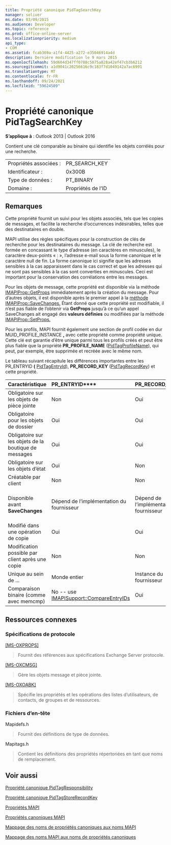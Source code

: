 ```yaml
---
title: Propriété canonique PidTagSearchKey
manager: soliver
ms.date: 03/09/2015
ms.audience: Developer
ms.topic: reference
ms.prod: office-online-server
ms.localizationpriority: medium
api_type:
- COM
ms.assetid: fcab369a-a1f4-4425-a272-e35046914a4d
description: Dernière modification le 9 mars 2015
ms.openlocfilehash: 59d604d347ff0788c5075a828a42ef47cb3b6212
ms.sourcegitcommit: a1d9041c20256616c9c183f7d1049142a7ac6991
ms.translationtype: MT
ms.contentlocale: fr-FR
ms.lasthandoff: 09/24/2021
ms.locfileid: "59624509"
---
```

# <a name="pidtagsearchkey-canonical-property"></a>Propriété canonique PidTagSearchKey

  
  
**S’applique à** : Outlook 2013 | Outlook 2016 
  
Contient une clé comparable au binaire qui identifie les objets corrélés pour une recherche.
  
|||
|:-----|:-----|
|Propriétés associées :  <br/> |PR_SEARCH_KEY  <br/> |
|Identificateur :  <br/> |0x300B  <br/> |
|Type de données :  <br/> |PT_BINARY  <br/> |
|Domaine :  <br/> |Propriétés de l’ID  <br/> |
   
## <a name="remarks"></a>Remarques

Cette propriété fournit un suivi pour les objets associés, tels que les copies de messages, et facilite la recherche d’occurrences indésirables, telles que des destinataires en double.
  
MAPI utilise des règles spécifiques pour la construction de clés de recherche pour les destinataires du message. La clé de recherche est formée en concassant le type d’adresse (en caractères en minuscules), le caractère deux-points « : », l’adresse e-mail sous la forme canonique et le caractère null de fin. La forme canonique ici signifie que les adresses sensibles à la cas apparaissent dans le cas correct et que les adresses qui ne sont pas sensibles à la cas sont converties en minuscules. Ceci est important pour la conservation des corrélations entre les messages.
  
Pour les objets de message, cette propriété est disponible via la méthode [IMAPIProp::GetProps](imapiprop-getprops.md) immédiatement après la création du message. Pour d’autres objets, il est disponible après le premier appel à la [méthode IMAPIProp::SaveChanges.](imapiprop-savechanges.md) Étant donné que cette propriété est modifiable, il n’est pas fiable de l’obtenir via **GetProps** jusqu’à ce qu’un appel SaveChanges ait engagé des **valeurs définies** ou modifiées par la méthode [IMAPIProp::SetProps.](imapiprop-setprops.md) 
  
Pour les profils, MAPI fournit également une section de profil codée en dur MUID_PROFILE_INSTANCE **,** avec cette propriété comme propriété unique. Cette clé est garantie d’être unique parmi tous les profils créés et peut être plus fiable que la propriété **PR_PROFILE_NAME** ([PidTagProfileName](pidtagprofilename-canonical-property.md)), qui peut, par exemple, être supprimée et recréée avec le même nom.
  
Le tableau suivant récapitule les différences importantes entre les PR_ENTRYID **(** [PidTagEntryId](pidtagentryid-canonical-property.md)), **PR_RECORD_KEY** ([PidTagRecordKey](pidtagrecordkey-canonical-property.md)) et cette propriété.
  
|**Caractéristique**|PR_ENTRYID****|PR_RECORD_KEY****|PR_SEARCH_KEY****|
|:-----|:-----|:-----|:-----|
|Obligatoire sur les objets de pièce jointe  <br/> |Non  <br/> |Oui  <br/> |Non  <br/> |
|Obligatoire pour les objets de dossier  <br/> |Oui  <br/> |Oui  <br/> |Non  <br/> |
|Obligatoire sur les objets de la boutique de messages  <br/> |Oui  <br/> |Oui  <br/> |Non  <br/> |
|Obligatoire sur les objets d’état  <br/> |Oui  <br/> |Non  <br/> |Non  <br/> |
|Créatable par client  <br/> |Non  <br/> |Non  <br/> |Oui  <br/> |
|Disponible avant **SaveChanges** <br/> |Dépend de l’implémentation du fournisseur  <br/> |Dépend de l’implémentation du fournisseur  <br/> |Pour les messages, Oui. Pour d’autres, cela dépend de l’implémentation du fournisseur.  <br/> |
|Modifié dans une opération de copie  <br/> |Oui  <br/> |Oui  <br/> |Non  <br/> |
|Modification possible par client après une copie  <br/> |Non  <br/> |Non  <br/> |Oui  <br/> |
|Unique au sein de ...  <br/> |Monde entier  <br/> |Instance du fournisseur  <br/> |Monde entier  <br/> |
|Comparaison binaire (comme avec memcmp)  <br/> |No -- use [IMAPISupport::CompareEntryIDs](imapisupport-compareentryids.md) <br/> |Oui  <br/> |Oui  <br/> |
   
## <a name="related-resources"></a>Ressources connexes

### <a name="protocol-specifications"></a>Spécifications de protocole

[[MS-OXPROPS]](https://msdn.microsoft.com/library/f6ab1613-aefe-447d-a49c-18217230b148%28Office.15%29.aspx)
  
> Fournit des références aux spécifications Exchange Server protocole.
    
[[MS-OXCMSG]](https://msdn.microsoft.com/library/7fd7ec40-deec-4c06-9493-1bc06b349682%28Office.15%29.aspx)
  
> Gère les objets message et pièce jointe.
    
[[MS-OXOABK]](https://msdn.microsoft.com/library/f4cf9b4c-9232-4506-9e71-2270de217614%28Office.15%29.aspx)
  
> Spécifie les propriétés et les opérations des listes d’utilisateurs, de contacts, de groupes et de ressources.
    
### <a name="header-files"></a>Fichiers d’en-tête

Mapidefs.h
  
> Fournit des définitions de type de données.
    
Mapitags.h
  
> Contient les définitions des propriétés répertoriées en tant que noms de remplacement.
    
## <a name="see-also"></a>Voir aussi



[Propriété canonique PidTagResponsibility](pidtagresponsibility-canonical-property.md)
  
[Propriété canonique PidTagStoreRecordKey](pidtagstorerecordkey-canonical-property.md)


[Propriétés MAPI](mapi-properties.md)
  
[Propriétés canoniques MAPI](mapi-canonical-properties.md)
  
[Mappage des noms de propriétés canoniques aux noms MAPI](mapping-canonical-property-names-to-mapi-names.md)
  
[Mappage des noms MAPI aux noms de propriétés canoniques](mapping-mapi-names-to-canonical-property-names.md)

